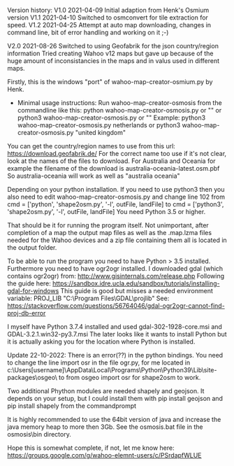 Version history:
V1.0 2021-04-09 Initial adaption from Henk's Osmium version
V1.1 2021-04-10 Switched to osmconvert for tile extraction for speed. 
V1.2 2021-04-25 Attempt at auto map downloading, changes in command line, 
                bit of error handling and working on it ;-)
               
V2.0 2021-08-26 Switched to using Geofabrik for the json country/region information 
                Tried creating Wahoo v12 maps but gave up because of the huge amount of inconsistancies in the maps
                and in valus used in different maps.


Firstly, this is the windows "port" of wahoo-map-creator-osmium.py by Henk.

- Minimal usage instructions:
Run wahoo-map-creator-osmosis from the commandline like this:
python wahoo-map-creator-osmosis.py <country-name or region name> or "<country-name or region name>"
or
python3 wahoo-map-creator-osmosis.py <country-name or region name> or "<country-name or region name>"
Example: python3 wahoo-map-creator-osmosis.py netherlands
or python3 wahoo-map-creator-osmosis.py "united kingdom"

You can get the country/region names to use from this url: https://download.geofabrik.de/
For the correct name too use if it's not clear, look at the names of the files to download.
For Australia and Oceania for example the filename of the download is
australia-oceania-latest.osm.pbf
So australia-oceania will work as well as "australia oceania"
 
Depending on your python installation. If you need to use python3 then
you also need to edit wahoo-map-creator-osmosis.py and change line 102 from
cmd = ['python', 'shape2osm.py', '-l', outFile, landFile]
to
cmd = ['python3', 'shape2osm.py', '-l', outFile, landFile]
You need Python 3.5 or higher.

That should be it for running the program itself.
Not unimportant, after completion of a map the output map files as well as the .map.lzma files
needed for the Wahoo devices and a zip file containing them all is
located in the output folder. 

To be able to run the program you need to have Python > 3.5 installed. 
Furthermore you need to have ogr2ogr installed. 
I downloaded gdal (which contains ogr2ogr) from:
http://www.gisinternals.com/release.php
Following the guide here: 
https://sandbox.idre.ucla.edu/sandbox/tutorials/installing-gdal-for-windows
This guide is good but misses a needed environment variable: 
PROJ_LIB "C:\Program Files\GDAL\projlib"
See: 
https://stackoverflow.com/questions/56764046/gdal-ogr2ogr-cannot-find-proj-db-error

I myself have Python 3.7.4 installed and used gdal-302-1928-core.msi 
and GDAL-3.2.1.win32-py3.7.msi 
The later looks like it wants to install Python but it is actually asking 
you for the location where Python is installed.

Update 22-10-2022:
There is an error(??) in the python bindings. You need to change the line import osr in the file ogr.py, 
for me located in c:\Users\[username]\AppData\Local\Programs\Python\Python39\Lib\site-packages\osgeo\ 
to from osgeo import osr for shape2osm to work.

Two additional Phython modules are needed shapely and geojson.
It depends on your setup, but I could install them with
pip install geojson and pip install shapely from the commandprompt

It is highly recommended to use the 64bit version of java and increase the java memory heap to more then 3Gb.
See the osmosis.bat file in the osmosis\bin directory.

Hope this is somewhat complete, if not, let me know here:
https://groups.google.com/g/wahoo-elemnt-users/c/PSrdapfWLUE